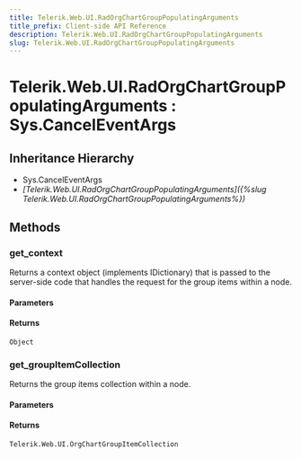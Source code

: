 ```yaml
---
title: Telerik.Web.UI.RadOrgChartGroupPopulatingArguments
title_prefix: Client-side API Reference
description: Telerik.Web.UI.RadOrgChartGroupPopulatingArguments
slug: Telerik.Web.UI.RadOrgChartGroupPopulatingArguments
---
```


# Telerik.Web.UI.RadOrgChartGroupPopulatingArguments : Sys.CancelEventArgs 

## Inheritance Hierarchy

* Sys.CancelEventArgs
* *[Telerik.Web.UI.RadOrgChartGroupPopulatingArguments]({%slug Telerik.Web.UI.RadOrgChartGroupPopulatingArguments%})*


## Methods

### get_context

Returns a context object (implements IDictionary) that is passed to the server-side code that handles the request for the group items within a node. 

#### Parameters

#### Returns

`Object`
### get_groupItemCollection

Returns the group items collection within a node. 

#### Parameters

#### Returns

`Telerik.Web.UI.OrgChartGroupItemCollection` 



